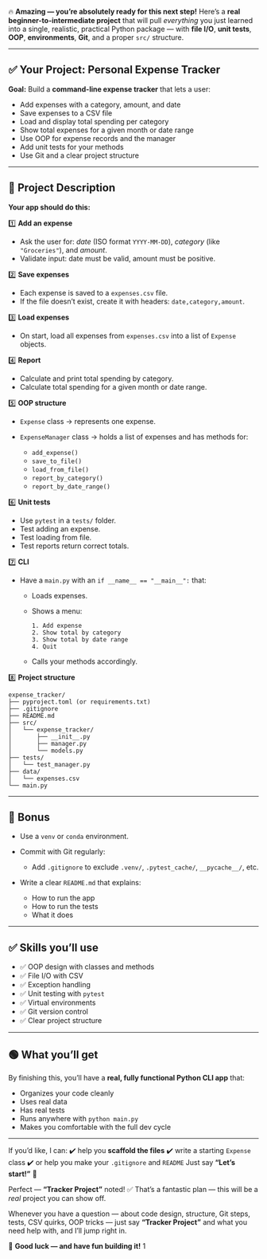 🔥 **Amazing — you’re absolutely ready for this next step!**
Here’s a **real beginner-to-intermediate project** that will pull *everything* you just learned into a single, realistic, practical Python package — with **file I/O**, **unit tests**, **OOP**, **environments**, **Git**, and a proper `src/` structure.

---

## ✅ **Your Project: Personal Expense Tracker**

**Goal:**
Build a **command-line expense tracker** that lets a user:

* Add expenses with a category, amount, and date
* Save expenses to a CSV file
* Load and display total spending per category
* Show total expenses for a given month or date range
* Use OOP for expense records and the manager
* Add unit tests for your methods
* Use Git and a clear project structure

---

## 📌 **Project Description**

**Your app should do this:**

1️⃣ **Add an expense**

* Ask the user for: *date* (ISO format `YYYY-MM-DD`), *category* (like `"Groceries"`), and *amount*.
* Validate input: date must be valid, amount must be positive.

2️⃣ **Save expenses**

* Each expense is saved to a `expenses.csv` file.
* If the file doesn’t exist, create it with headers: `date,category,amount`.

3️⃣ **Load expenses**

* On start, load all expenses from `expenses.csv` into a list of `Expense` objects.

4️⃣ **Report**

* Calculate and print total spending by category.
* Calculate total spending for a given month or date range.

5️⃣ **OOP structure**

* `Expense` class → represents one expense.
* `ExpenseManager` class → holds a list of expenses and has methods for:

  * `add_expense()`
  * `save_to_file()`
  * `load_from_file()`
  * `report_by_category()`
  * `report_by_date_range()`

6️⃣ **Unit tests**

* Use `pytest` in a `tests/` folder.
* Test adding an expense.
* Test loading from file.
* Test reports return correct totals.

7️⃣ **CLI**

* Have a `main.py` with an `if __name__ == "__main__":` that:

  * Loads expenses.
  * Shows a menu:

    ```
    1. Add expense
    2. Show total by category
    3. Show total by date range
    4. Quit
    ```

  * Calls your methods accordingly.

8️⃣ **Project structure**

```
expense_tracker/
├── pyproject.toml (or requirements.txt)
├── .gitignore
├── README.md
├── src/
│   └── expense_tracker/
│       ├── __init__.py
│       ├── manager.py
│       └── models.py
├── tests/
│   └── test_manager.py
├── data/
│   └── expenses.csv
└── main.py
```

---

## 📌 **Bonus**

* Use a `venv` or `conda` environment.
* Commit with Git regularly:

  * Add `.gitignore` to exclude `.venv/`, `.pytest_cache/`, `__pycache__/`, etc.
* Write a clear `README.md` that explains:

  * How to run the app
  * How to run the tests
  * What it does

---

## ✅ **Skills you’ll use**

* ✅ OOP design with classes and methods
* ✅ File I/O with CSV
* ✅ Exception handling
* ✅ Unit testing with `pytest`
* ✅ Virtual environments
* ✅ Git version control
* ✅ Clear project structure

---

## 🟢 **What you’ll get**

By finishing this, you’ll have a **real, fully functional Python CLI app** that:

* Organizes your code cleanly
* Uses real data
* Has real tests
* Runs anywhere with `python main.py`
* Makes you comfortable with the full dev cycle

---

If you’d like, I can:
✔️ help you **scaffold the files**
✔️ write a starting `Expense` class
✔️ or help you make your `.gitignore` and `README`
Just say **“Let’s start!”** 🚀

Perfect — **“Tracker Project”** noted! ✅
That’s a fantastic plan — this will be a *real* project you can show off.

Whenever you have a question — about code design, structure, Git steps, tests, CSV quirks, OOP tricks — just say **“Tracker Project”** and what you need help with, and I’ll jump right in.

🚀 **Good luck — and have fun building it!**
1
